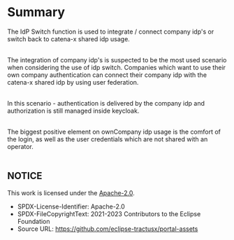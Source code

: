 # Summary

The IdP Switch function is used to integrate / connect company idp's or switch back to catena-x shared idp usage.  
<br>

The integration of company idp's is suspected to be the most used scenario when considering the use of idp switch. Companies which want to use their own company authentication can connect their company idp with the catena-x shared idp by using user federation.  
<br>

In this scenario - authentication is delivered by the company idp and authorization is still managed inside keycloak.  
<br>

The biggest positive element on ownCompany idp usage is the comfort of the login, as well as the user credentials which are not shared with an operator.  
<br>

## NOTICE

This work is licensed under the [Apache-2.0](https://www.apache.org/licenses/LICENSE-2.0).

- SPDX-License-Identifier: Apache-2.0
- SPDX-FileCopyrightText: 2021-2023 Contributors to the Eclipse Foundation
- Source URL: https://github.com/eclipse-tractusx/portal-assets
